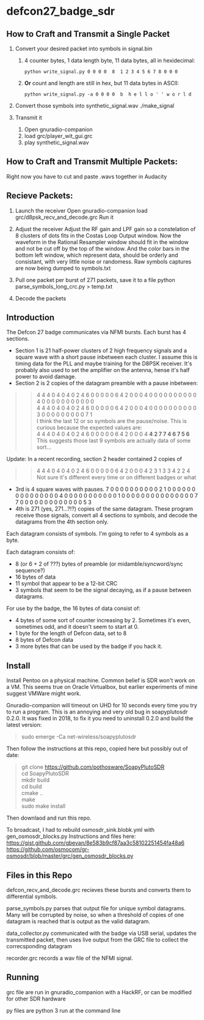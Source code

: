 defcon27_badge_sdr
==================

How to Craft and Transmit a Single Packet
----------------------------------------
1. Convert your desired packet into symbols in signal.bin 
   1. 4 counter bytes, 1 data length byte, 11 data bytes, all in hexidecimal:
      ```
      python write_signal.py 0 0 0 0  8  1 2 3 4 5 6 7 8 0 0 0
      ```
   2. **Or** count and length are still in hex, but 11 data bytes in ASCII:
      ```
      python write_signal.py -a 0 0 0 0  b  h e l l o ' ' w o r l d
      ```

2. Convert those symbols into synthetic_signal.wav
./make_signal

3. Transmit it
   1. Open gnuradio-companion  
   2. load grc/player_wit_gui.grc 
   3. play synthetic_signal.wav
  

How to Craft and Transmit Multiple Packets:
-------------------------------------------
Right now you have to cut and paste .wavs together in Audacity


Recieve Packets:
----------------
1) Launch the receiver
Open gnuradio-companion
load grc/d8psk_recv_and_decode.grc
Run it

2) Adjust the receiver
Adjust the RF gain and LPF gain so a constelation of 8 clusters of dots fits in the Costas Loop Output window.
Now the waveform in the Rational Resampler window should fit in the window and not be cut off by the top of the window.
And the color bars in the bottom left window, which represent data, should be orderly and consistant, with very little noise or randomess.
Raw symbols captures are now being dumped to symbols.txt

3) Pull one packet per burst of 271 packets, save it to a file
python parse_symbols_long_crc.py > temp.txt

4) Decode the packets



Introduction
------------

The Defcon 27 badge communicates via NFMI bursts. Each burst has 4 sections. 
* Section 1 is 21 half-power clusters of 2 high frequency signals and a square wave with a short pause inbetween each cluster. I assume this is timing data for the PLL and maybe training for the D8PSK receiver. It's probably also used to set the amplifier on the antenna, hense it's half power to avoid damage.
* Section 2 is 2 copies of the datagram preamble with a pause inbetween: 
 > > 4 4 4 0 4 0 4 0 2 4 6 0 0 0 0 0 6 4 2 0 0 0 4 0 0 0 0 0 0 0 0 0 0 4 0 0 0 0 0 0 0 0 0 0 0  
 > > 4 4 4 0 4 0 4 0 2 4 6 0 0 0 0 0 6 4 2 0 0 0 4 0 0 0 0 0 0 0 0 0 0 3 0 0 0 0 0 0 0 0 0 7 1  
 > > I think the last 12 or so symbols are the pause/noise. This is curious because the expected values are:  
 > > 4 4 4 0 4 0 4 0 2 4 6 0 0 0 0 0 6 4 2 0 0 0 4 **4 2 7 7 4 6 7 5 6**  
 > > This suggests those last 9 symbols are actually data of some sort...
 
 Update:
 In a recent recording, section 2 header contained 2 copies of 
 > > 4	4	4	0	4	0	4	0	2	4	6	0	0	0	0	0	6	4	2	0	0	0	4	2	3	1	3	3	4	2	2	4
 Not sure it's different every time or on different badges or what
 
* 3rd is 4 square waves with pauses. 7 0 0 0 0 0 0 0 0 0 0 2 1 0 0 0 0 0 0 0 0 0 0 0 0 0 0 0 4 0 0 0 0 0 0 0 0 0 0 0 1 0 0 0 0 0 0 0 0 0 0 0 0 0 0 0 7 7 0 0 0 0 0 0 0 0 0 0 0 0 0 5 3 
* 4th is 271 (yes, 271...?!?) copies of the same datagram. These program receive those signals, convert all 4 sections to symbols, and decode the datagrams from the 4th section only.

Each datagram consists of symbols. I'm going to refer to 4 symbols as a byte.

Each datagram consists of:
* 8 (or 6 + 2 of ???) bytes of preamble (or midamble/syncword/sync sequence?)
* 16 bytes of data
* 11 symbol that appear to be a 12-bit CRC
* 3 symbols that seem to be the signal decaying, as if a pause between datagrams.

For use by the badge, the 16 bytes of data consist of:
* 4 bytes of some sort of counter increasing by 2. Sometimes it's even, sometimes odd, and it doesn't seem to start at 0.
* 1 byte for the length of Defcon data, set to 8
* 8 bytes of Defcon data
* 3 more bytes that can be used by the badge if you hack it.

Install
-------

Install Pentoo on a physical machine. Common belief is SDR won't work on a VM. This seems true on Oracle Virtualbox, but earlier experiments of mine suggest VMWare might work.

Gnuradio-companion will timeout on UHD for 10 seconds every time you try to run a program. This is an annoying and very old bug in soapyplutosdr 0.2.0. It was fixed in 2018, to fix it you need to uninstall 0.2.0 and build the latest version:

> sudo emerge -Ca net-wireless/soapyplutosdr

Then follow the instructions at this repo, copied here but possibly out of date:  
 > git clone https://github.com/pothosware/SoapyPlutoSDR  
 > cd SoapyPlutoSDR  
 > mkdir build  
 > cd build  
 > cmake ..  
 > make  
 > sudo make install  

Then downlaod and run this repo.

To broadcast, I had to rebuild osmosdr_sink.blobk.yml with gen_osmosdr_blocks.py Instructions and files here:
https://gist.github.com/gbevan/8e583b9cf87aa3c58102251454fa48a6
https://github.com/osmocom/gr-osmosdr/blob/master/grc/gen_osmosdr_blocks.py

Files in this Repo
------------------

defcon_recv_and_decode.grc recieves these bursts and converts them to differential symbols.

parse_symbols.py parses that output file for unique symbol datagrams. Many will be corrupted by noise, so when a threshold of copies of one datagram is reached that is output as the valid datagram.

data_collector.py communicated with the badge via USB serial, updates the transmitted packet, then uses live output from the GRC file to collect the correcsponding datagram

recorder.grc records a wav file of the NFMI signal.

Running
-------

grc file are run in gnuradio_companion with a HackRF, or can be modified for other SDR hardware

py files are python 3 run at the command line
